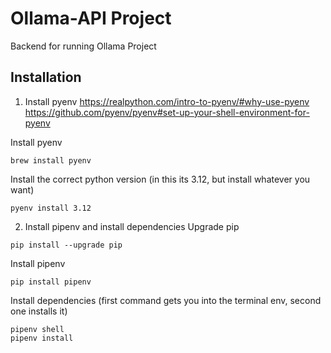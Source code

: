 # Ollama-API Project
Backend for running Ollama Project


## Installation

1. Install pyenv
https://realpython.com/intro-to-pyenv/#why-use-pyenv
https://github.com/pyenv/pyenv#set-up-your-shell-environment-for-pyenv

Install pyenv
```shell
brew install pyenv
```

Install the correct python version (in this its 3.12, but install whatever you want)
```shell
pyenv install 3.12 
```

2. Install pipenv and install dependencies
Upgrade pip
```shell
pip install --upgrade pip
```
Install pipenv
```shell
pip install pipenv
```
Install dependencies (first command gets you into the terminal env, second one installs it)
```shell
pipenv shell
pipenv install
```

